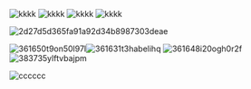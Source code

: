 

![kkkk](https://github.com/Puufaz/Puufaz/assets/138206114/4bcc000f-a779-4283-bcd6-1b3b8ef5f509) ![kkkk](https://github.com/Puufaz/Puufaz/assets/138206114/4bcc000f-a779-4283-bcd6-1b3b8ef5f509) ![kkkk](https://github.com/Puufaz/Puufaz/assets/138206114/4bcc000f-a779-4283-bcd6-1b3b8ef5f509) ![kkkk](https://github.com/Puufaz/Puufaz/assets/138206114/4bcc000f-a779-4283-bcd6-1b3b8ef5f509)




![2d27d5d365fa91a92d34b8987303deae](https://github.com/Puufaz/Puufaz/assets/138206114/4bbfaba2-1174-43d4-9b0e-ea5a1cbf9162)



 ![361650t9on50l97l](https://github.com/Puufaz/Puufaz/assets/138206114/0dea99d6-aacc-4cb2-abfd-f4186f5d3355)![361631t3habelihq](https://github.com/Puufaz/Puufaz/assets/138206114/d2f4184d-e0c1-4ee7-afc9-92f0ad03dfca)
![361648i20ogh0r2f](https://github.com/Puufaz/Puufaz/assets/138206114/3ce1f441-3f6f-4dfe-a573-1f3b255ab627)![383735ylftvbajpm](https://github.com/Puufaz/Puufaz/assets/138206114/1e58e1eb-6a8b-4f45-9fff-99a57014092f)








![cccccc](https://github.com/Puufaz/Puufaz/assets/138206114/e4e44400-8df3-4560-a9d9-ad3148acd275)







